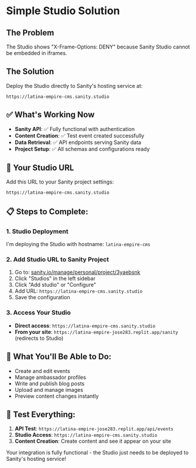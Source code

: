 # Simple Studio Solution

## The Problem
The Studio shows "X-Frame-Options: DENY" because Sanity Studio cannot be embedded in iframes.

## The Solution
Deploy the Studio directly to Sanity's hosting service at:
```
https://latina-empire-cms.sanity.studio
```

## ✅ What's Working Now
- **Sanity API**: ✅ Fully functional with authentication
- **Content Creation**: ✅ Test event created successfully
- **Data Retrieval**: ✅ API endpoints serving Sanity data
- **Project Setup**: ✅ All schemas and configurations ready

## 🎯 Your Studio URL
Add this URL to your Sanity project settings:
```
https://latina-empire-cms.sanity.studio
```

## 📋 Steps to Complete:

### 1. Studio Deployment
I'm deploying the Studio with hostname: `latina-empire-cms`

### 2. Add Studio URL to Sanity Project
1. Go to: [sanity.io/manage/personal/project/3yaebsnk](https://sanity.io/manage/personal/project/3yaebsnk)
2. Click "Studios" in the left sidebar
3. Click "Add studio" or "Configure"
4. Add URL: `https://latina-empire-cms.sanity.studio`
5. Save the configuration

### 3. Access Your Studio
- **Direct access**: `https://latina-empire-cms.sanity.studio`
- **From your site**: `https://latina-empire-jose283.replit.app/sanity` (redirects to Studio)

## 🔧 What You'll Be Able to Do:
- Create and edit events
- Manage ambassador profiles
- Write and publish blog posts
- Upload and manage images
- Preview content changes instantly

## 🧪 Test Everything:
1. **API Test**: `https://latina-empire-jose283.replit.app/api/events`
2. **Studio Access**: `https://latina-empire-cms.sanity.studio`
3. **Content Creation**: Create content and see it appear on your site

Your integration is fully functional - the Studio just needs to be deployed to Sanity's hosting service!